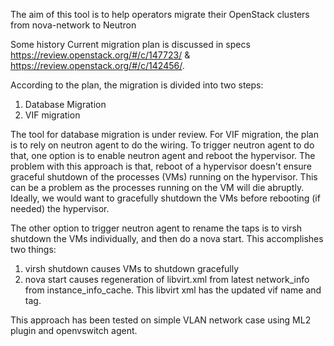 The aim of this tool is to help operators migrate their OpenStack clusters from nova-network to Neutron


Some history
Current migration plan is discussed in specs https://review.openstack.org/#/c/147723/ & https://review.openstack.org/#/c/142456/.

According to the plan, the migration is divided into two steps:
1. Database Migration
2. VIF migration

The tool for database migration is under review. For VIF migration, the plan is to rely on neutron agent to do the wiring. To trigger neutron agent to do that, one option is to enable neutron agent and reboot the hypervisor. The problem with this approach is that, reboot of a hypervisor doesn't ensure graceful shutdown of the processes (VMs) running on the hypervisor. This can be a problem as the processes running on the VM will die abruptly. Ideally, we would want to gracefully shutdown the VMs before rebooting (if needed) the hypervisor.

The other option to trigger neutron agent to rename the taps is to virsh shutdown the VMs individually, and then do a nova start. This accomplishes two things:

1. virsh shutdown causes VMs to shutdown gracefully
2. nova start causes regeneration of libvirt.xml from latest network_info from instance_info_cache. This libvirt xml has the updated vif name and tag.

This approach has been tested on simple VLAN network case using ML2 plugin and openvswitch agent.




